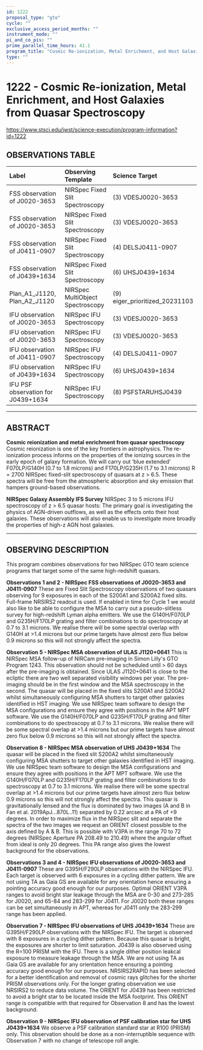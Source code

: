 ```yaml
---
id: 1222
proposal_type: "gto"
cycle: ""
exclusive_access_period_months: ""
instrument_mode: ""
pi_and_co_pis: ""
prime_parallel_time_hours: 41.1
program_title: "Cosmic Re-ionization, Metal Enrichment, and Host Galaxies from Quasar Spectroscopy"
type: ""
---
```

# 1222 - Cosmic Re-ionization, Metal Enrichment, and Host Galaxies from Quasar Spectroscopy
https://www.stsci.edu/jwst/science-execution/program-information?id=1222
## OBSERVATIONS TABLE
| Label                                     | Observing Template                  | Science Target                     |
| :---------------------------------------- | :---------------------------------- | :--------------------------------- |
| FSS observation of J0020-3653             | NIRSpec Fixed Slit Spectroscopy     | (3) VDESJ0020-3653                 |
| FSS observation of J0020-3653             | NIRSpec Fixed Slit Spectroscopy     | (3) VDESJ0020-3653                 |
| FSS observation of J0411-0907             | NIRSpec Fixed Slit Spectroscopy     | (4) DELSJ0411-0907                 |
| FSS observation of J0439+1634             | NIRSpec Fixed Slit Spectroscopy     | (6) UHSJ0439+1634                  |
| Plan_A1_J1120, Plan_A2_J1120              | NIRSpec MultiObject Spectroscopy    | (9) eiger_prioritized_20231103     |
| IFU observation of J0020-3653             | NIRSpec IFU Spectroscopy            | (3) VDESJ0020-3653                 |
| IFU observation of J0020-3653             | NIRSpec IFU Spectroscopy            | (3) VDESJ0020-3653                 |
| IFU observation of J0411-0907             | NIRSpec IFU Spectroscopy            | (4) DELSJ0411-0907                 |
| IFU observation of J0439+1634             | NIRSpec IFU Spectroscopy            | (6) UHSJ0439+1634                  |
| IFU PSF observation for J0439+1634        | NIRSpec IFU Spectroscopy            | (8) PSFSTARUHSJ0439                |

---

## ABSTRACT

**Cosmic reionization and metal enrichment from quasar spectroscopy**
Cosmic reionization is one of the key frontiers in astrophysics. The re-ionization process informs on the properties of the ionizing sources in the early epoch of galaxy formation. We will carry out ‘blue extended' F070LP/G140H (0.7 to 1.8 microns) and F170LP/G235H (1.7 to 3.1 microns) R = 2700 NIRSpec fixed-slit spectroscopy of quasars at z > 6.5. These spectra will be free from the atmospheric absorption and sky emission that hampers ground-based observations.

**NIRSpec Galaxy Assembly IFS Survey**
NIRSpec 3 to 5 microns IFU spectroscopy of z > 6.5 quasar hosts: The primary goal is investigating the physics of AGN-driven outflows, as well as the effects onto their host galaxies. These observations will also enable us to investigate more broadly the properties of high-z AGN host galaxies.

---

## OBSERVING DESCRIPTION

This program combines observations for two NIRSpec GTO team science programs that target some of the same high-redshift quasars.

**Observations 1 and 2 - NIRSpec FSS observations of J0020-3653 and J0411-0907**
These are Fixed Slit Spectroscopy observations of two quasars observing for 9 exposures in each of the S200A1 and S200A2 fixed slits. Full-frame NRSIRS2 readout is used. If enabled in time for Cycle 1 we would also like to be able to configure the MSA to carry out a pseudo-slitless survey for high-redshift Lyman alpha emitters.
We use the G140H/F070LP and G235H/F170LP grating and filter combinations to do spectroscopy at 0.7 to 3.1 microns. We realise there will be some spectral overlap with G140H at >1.4 microns but our prime targets have almost zero flux below 0.9 microns so this will not strongly affect the spectra.

**Observation 5 - NIRSpec MSA observation of ULAS J1120+0641**
This is NIRSpec MSA follow-up of NIRCam pre-imaging in Simon Lilly's GTO Program 1243. This observation should not be scheduled until > 60 days after the pre-imaging is obtained. Since ULAS J1120+0641 is close to the ecliptic there are two well separated visibility windows per year. The pre-imaging should be in the first window and the MSA spectroscopy in the second.
The quasar will be placed in the fixed slits S200A1 and S200A2 whilst simultaneously configuring MSA shutters to target other galaxies identified in HST imaging. We use NIRSpec team software to design the MSA configurations and ensure they agree with positions in the APT MPT software.
We use the G140H/F070LP and G235H/F170LP grating and filter combinations to do spectroscopy at 0.7 to 3.1 microns. We realise there will be some spectral overlap at >1.4 microns but our prime targets have almost zero flux below 0.9 microns so this will not strongly affect the spectra.

**Observation 8 - NIRSpec MSA observation of UHS J0439+1634**
The quasar will be placed in the fixed slit S200A2 whilst simultaneously configuring MSA shutters to target other galaxies identified in HST imaging. We use NIRSpec team software to design the MSA configurations and ensure they agree with positions in the APT MPT software.
We use the G140H/F070LP and G235H/F170LP grating and filter combinations to do spectroscopy at 0.7 to 3.1 microns. We realise there will be some spectral overlap at >1.4 microns but our prime targets have almost zero flux below 0.9 microns so this will not strongly affect the spectra.
This quasar is gravitationally lensed and the flux is dominated by two images (A and B in Fan et al. 2019ApJ...870L..11) separated by 0.22 arcsec at a PA of +9 degrees. In order to maximize flux in the NIRSpec slit and separate the spectra of the two images we request an ORIENT closest possible to the axis defined by A & B. This is possible with V3PA in the range 70 to 72 degrees (NIRSpec Aperture PA 208.49 to 210.49) where the angular offset from ideal is only 20 degrees. This PA range also gives the lowest background for the observations.

**Observations 3 and 4 - NIRSpec IFU observations of J0020-3653 and J0411-0907**
These are G395H/F290LP observations with the NIRSpec IFU. Each target is observed with 6 exposures in a cycling dither pattern.
We are not using TA as Gaia GS are available for any orientation hence ensuring a pointing accuracy good enough for our purposes.
Optimal ORIENT V3PA ranges to avoid bright star leakage through the MSA are 0-30 and 273-285 for J0020, and 65-84 and 283-299 for J0411. For J0020 both these ranges can be set simultaneously in APT, whereas for J0411 only the 283-299 range has been applied.

**Observation 7 - NIRSpec IFU observations of UHS J0439+1634**
These are G395H/F290LP observations with the NIRSpec IFU. The target is observed with 8 exposures in a cycling dither pattern.
Because this quasar is bright, the exposures are shorter to limit saturation.
J0439 is also observed using the R=100 PRISM with the IFU. There is a single dither position leakcal exposure to measure leakage through the MSA.
We are not using TA as Gaia GS are available for any orientation hence ensuring a pointing accuracy good enough for our purposes.
NRSIRS2RAPID has been selected for a better identification and removal of cosmic rays glitches for the shorter PRISM observations only. For the longer grating observation we use NRSIRS2 to reduce data volume.
The ORIENT for J0439 has been restricted to avoid a bright star to be located inside the MSA footprint. This ORIENT range is compatible with that required for Observation 8 and has the lowest background.

**Observation 9 - NIRSpec IFU observation of PSF calibration star for UHS J0439+1634**
We observe a PSF calibration standard star at R100 (PRISM) only. This observation should be done as a non-interruptible sequence with Observation 7 with no change of telescope roll angle.